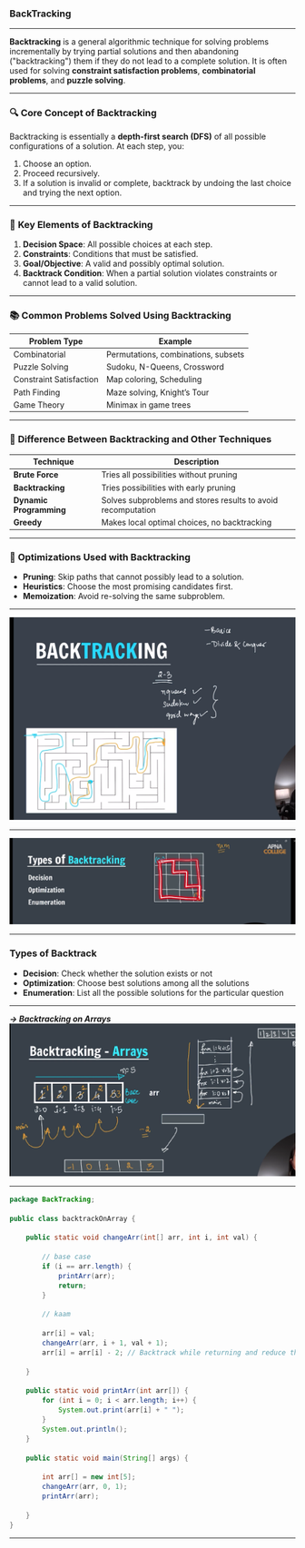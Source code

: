 ### BackTracking

---

**Backtracking** is a general algorithmic technique for solving problems incrementally by trying partial solutions and then abandoning ("backtracking") them if they do not lead to a complete solution. It is often used for solving **constraint satisfaction problems**, **combinatorial problems**, and **puzzle solving**.

---

### 🔍 **Core Concept of Backtracking**

Backtracking is essentially a **depth-first search (DFS)** of all possible configurations of a solution. At each step, you:

1. Choose an option.
2. Proceed recursively.
3. If a solution is invalid or complete, backtrack by undoing the last choice and trying the next option.

---

### 🧱 **Key Elements of Backtracking**

1. **Decision Space**: All possible choices at each step.
2. **Constraints**: Conditions that must be satisfied.
3. **Goal/Objective**: A valid and possibly optimal solution.
4. **Backtrack Condition**: When a partial solution violates constraints or cannot lead to a valid solution.

---

### 📚 **Common Problems Solved Using Backtracking**

| Problem Type            | Example                             |
| ----------------------- | ----------------------------------- |
| Combinatorial           | Permutations, combinations, subsets |
| Puzzle Solving          | Sudoku, N-Queens, Crossword         |
| Constraint Satisfaction | Map coloring, Scheduling            |
| Path Finding            | Maze solving, Knight’s Tour         |
| Game Theory             | Minimax in game trees               |

---

### 🔄 **Difference Between Backtracking and Other Techniques**

| Technique               | Description                                                  |
| ----------------------- | ------------------------------------------------------------ |
| **Brute Force**         | Tries all possibilities without pruning                      |
| **Backtracking**        | Tries possibilities with early pruning                       |
| **Dynamic Programming** | Solves subproblems and stores results to avoid recomputation |
| **Greedy**              | Makes local optimal choices, no backtracking                 |

---

### 🧠 **Optimizations Used with Backtracking**

- **Pruning**: Skip paths that cannot possibly lead to a solution.
- **Heuristics**: Choose the most promising candidates first.
- **Memoization**: Avoid re-solving the same subproblem.

---

![backtrack](images/image.png)

---

![types of backtrack](images/image1.png)

---

### **Types of Backtrack**

- **Decision**: Check whether the solution exists or not
- **Optimization**: Choose best solutions among all the solutions
- **Enumeration**: List all the possible solutions for the particular question

---

**_-> Backtracking on Arrays_**
![Array Backtrack](images/image2.png)

---

```java
package BackTracking;

public class backtrackOnArray {

    public static void changeArr(int[] arr, int i, int val) {

        // base case
        if (i == arr.length) {
            printArr(arr);
            return;
        }

        // kaam

        arr[i] = val;
        changeArr(arr, i + 1, val + 1);
        arr[i] = arr[i] - 2; // Backtrack while returning and reduce the value by 2

    }

    public static void printArr(int arr[]) {
        for (int i = 0; i < arr.length; i++) {
            System.out.print(arr[i] + " ");
        }
        System.out.println();
    }

    public static void main(String[] args) {

        int arr[] = new int[5];
        changeArr(arr, 0, 1);
        printArr(arr);

    }
}
```

---

